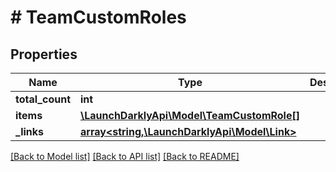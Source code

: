 # # TeamCustomRoles

## Properties

Name | Type | Description | Notes
------------ | ------------- | ------------- | -------------
**total_count** | **int** |  | [optional]
**items** | [**\LaunchDarklyApi\Model\TeamCustomRole[]**](TeamCustomRole.md) |  | [optional]
**_links** | [**array<string,\LaunchDarklyApi\Model\Link>**](Link.md) |  | [optional]

[[Back to Model list]](../../README.md#models) [[Back to API list]](../../README.md#endpoints) [[Back to README]](../../README.md)
